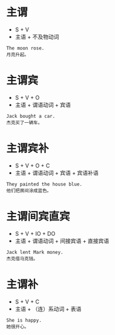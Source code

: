 # 主谓
- S + V
- 主语 + 不及物动词
```
The moon rose.
月亮升起。
```
# 主谓宾
- S + V + O
- 主语 + 谓语动词 + 宾语
```
Jack bought a car.
杰克买了一辆车。
```
# 主谓宾补
- S + V + O + C
- 主语 + 谓语动词 + 宾语 + 宾语补语
```
They painted the house blue.
他们把房间涂成蓝色。
```
# 主谓间宾直宾
- S + V + IO + DO
- 主语 + 谓语动词 + 间接宾语 + 直接宾语
```
Jack lent Mark money.
杰克借马克钱。
```
# 主谓补
- S + V + C
- 主语 + （连）系动词 + 表语
```
She is happy.
她很开心。
```